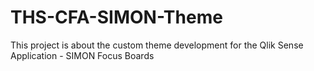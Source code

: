 # THS-CFA-SIMON-Theme
<p>This project is about the custom theme development for the Qlik Sense Application - SIMON Focus Boards</p>
